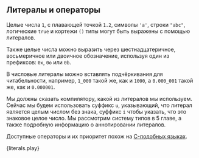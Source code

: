 ## Литералы и операторы

Целые числа `1`, с плавающей точкой `1.2`, символы `'a'`, строки `"abc"`, логические `true` и кортежи `()` типы могут быть выражены с помощью литералов.

Также целые числа можно выразить через шестнадцатеричное, восьмеричное или двоичное обозначение, используя один из префиксов: `0x`, `0o` или `0b`.

В числовые литералы можно вставлять подчёркивания для читабельности, например, `1_000` такой же, как и `1000`, а `0.000_001` такой же, как и `0.000001`.

Мы должны сказать компилятору, какой из литералов мы используем. Сейчас мы будем использовать суффикс `u`, указывающий, что литерал является целым числом без знака, суффикс `i` чтобы указать, что это знаковое целое число. Мы рассмотрим систему типов в 5 главе, а также подробную информацию о аннотировании литералов.

Доступные операторы и их приоритет похож на [C-подобных языках](https://en.wikipedia.org/wiki/Operator_precedence#Programming_languages).

{literals.play}
